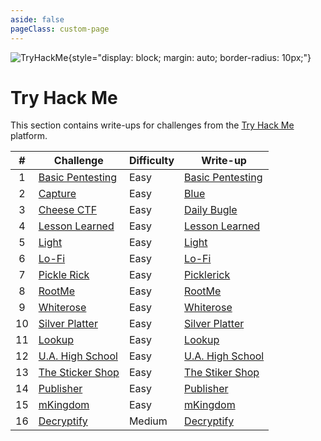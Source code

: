 ```yaml
---
aside: false
pageClass: custom-page
---
```


![TryHackMe](/ctf/tryhackme/banner.png){style="display: block; margin: auto; border-radius: 10px;"}

# Try Hack Me

This section contains write-ups for challenges from the [Try Hack Me](https://tryhackme.com/) platform.

|  #  | Challenge                                                        | Difficulty | Write-up                               |
| :-: | ---------------------------------------------------------------- | ---------- | -------------------------------------- |
|  1  | [Basic Pentesting](https://tryhackme.com/room/basicpentestingjt) | Easy       | [Basic Pentesting](./basic-pentesting) |
|  2  | [Capture](https://tryhackme.com/room/capture)                    | Easy       | [Blue](./capture)                      |
|  3  | [Cheese CTF](https://tryhackme.com/room/cheesectfv10)            | Easy       | [Daily Bugle](./cheese-ctf)            |
|  4  | [Lesson Learned](https://tryhackme.com/room/lessonlearned)       | Easy       | [Lesson Learned](./lesson-learned)     |
|  5  | [Light](https://tryhackme.com/room/lightroom)                    | Easy       | [Light](./light)                       |
|  6  | [Lo-Fi](https://tryhackme.com/room/lofi)                         | Easy       | [Lo-Fi](./lo-fi)                       |
|  7  | [Pickle Rick](https://tryhackme.com/room/picklerick)             | Easy       | [Picklerick](./pickle-rick)            |
|  8  | [RootMe](https://tryhackme.com/room/rrootme)                     | Easy       | [RootMe](./rootme)                     |
|  9  | [Whiterose](https://tryhackme.com/room/whiterose)                | Easy       | [Whiterose](./whiterose)               |
| 10  | [Silver Platter](https://tryhackme.com/room/silverplatter)       | Easy       | [Silver Platter](./silver-platter)     |
| 11  | [Lookup](https://tryhackme.com/room/lookup)                      | Easy       | [Lookup](./lookup)                     |
| 12  | [U.A. High School](https://tryhackme.com/room/yueiua)            | Easy       | [U.A. High School](./high-school)      |
| 13  | [The Sticker Shop](https://tryhackme.com/room/thestickershop)    | Easy       | [The Stiker Shop](./the-sticker-shop)  |
| 14  | [Publisher](https://tryhackme.com/room/publisher)                | Easy       | [Publisher](./publisher)               |
| 15  | [mKingdom](https://tryhackme.com/room/mkingdom)                  | Easy       | [mKingdom](./m-kingdom)                |
| 16  | [Decryptify](https://tryhackme.com/room/decryptify)              | Medium     | [Decryptify](./decryptify)             |
